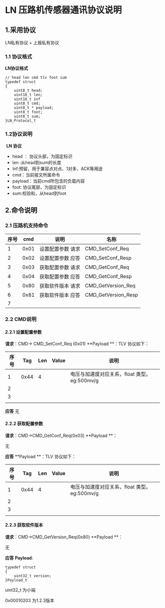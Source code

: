 # LN 压路机传感器通讯协议说明
## 1.采用协议
LN私有协议 + 上报私有协议 
###  1.1 协议格式
**LN协议格式**
```
// head len cmd tlv foot sum
typedef struct
{
    uint8_t head;
    uint16_t len;
    uint16_t inf
    uint8_t cmd;
    uint8_t * payload;
    uint8_t foot;
    uint8_t sum;
}LN_Protocol_t
```


### 1.2协议说明
​	**LN 协议**
* head ： 协议头部，为固定标识
* len :从head到sum的长度
* Inf:预留，用于兼容点对点、1对多、ACK等用途
* cmd：当前报文所属命令
* payload：当前cmd所包含的负载内容
* foot: 协议尾部，为固定标识
* sum:校验和，从head到foot

## 2.命令说明
### 2.1 压路机支持命令
|序号|cmd|说明|名称|
|---|---|---|---|
|1|0x01|设置配置参数 请求|CMD_SetConf_Req|
|2|0x02|设置配置参数 应答|CMD_SetConf_Resp|
|3|0x03|获取配置参数 请求|CMD_GetConf_Req|
|4|0x04|获取配置参数 应答|CMD_GetConf_Resp|
|5|0x80|获取软件版本 请求|CMD_GetVersion_Req|
|6|0x81|获取软件版本 应答|CMD_GetVersion_Resp|
|7||||


### 2.2 CMD说明

#### 2.2.1 设置配置参数
**请求**：CMD-> CMD_SetConf_Req (0x01)
**Payload **：TLV
协议如下：

|序号|Tag|Len|Value|说明|
|---|---|---|---|---|
|1|0x44|4||电压与加速度对应关系，float 类型。eg:500mv/g|
|2|||||
|3|||||
||||||
**应答**
无

#### 2.2.2 获取配置参数

**请求**：CMD->CMD_GetConf_Req(0x03)
**Payload **：

无

**应答**
**Payload **：TLV
协议如下：

|序号|Tag|Len|Value|说明|
|---|---|---|---|---|
|1|0x44|4||电压与加速度对应关系，float 类型。eg:500mv/g|
|2|||||
|3|||||
||||||
#### 2.2.3 获取软件版本
**请求**：CMD->CMD_GetVersion_Req(0x80)
**Payload **：

无

**应答**
**Payload**:

```
typedef struct
{
    uint32_t version;
}Payload_t
```

uint32_t 为小端

0x00010203 为1.2.3版本






